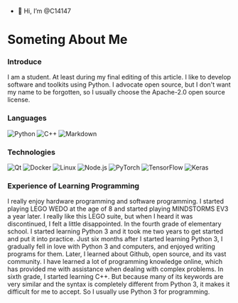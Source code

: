 - 👋 Hi, I’m @C14147
# Someting About Me
### Introduce
I am a student. At least during my final editing of this article. I like to develop software and toolkits using Python. I advocate open source, but I don't want my name to be forgotten, so I usually choose the Apache-2.0 open source license.
### Languages

![Python](https://img.shields.io/badge/-Python3-000?&logo=Python)
![C++](https://img.shields.io/badge/-C++-000?&logo=c%2b%2b&logoColor=00599C)
![Markdown](https://img.shields.io/badge/-Markdown-000?&logo=Markdown)

### Technologies

![Qt](https://img.shields.io/badge/-Qt5-000?&logo=Qt)
![Docker](https://img.shields.io/badge/-Docker-000?&logo=Docker)
![Linux](https://img.shields.io/badge/-Linux-000?&logo=Linux)
![Node.js](https://img.shields.io/badge/-Node.js-000?&logo=node.js)
![PyTorch](https://img.shields.io/badge/-PyTorch-000?&logo=PyTorch)
![TensorFlow](https://img.shields.io/badge/-TensorFlow-000?&logo=TensorFlow)
![Keras](https://img.shields.io/badge/-Keras-000?&logo=Keras&logoColor=ff0000)

### Experience of Learning Programming
I really enjoy hardware programming and software programming. I started playing LEGO WEDO at the age of 8 and started playing MINDSTORMS EV3 a year later. I really like this LEGO suite, but when I heard it was discontinued, I felt a little disappointed. In the fourth grade of elementary school. I started learning Python 3 and it took me two years to get started and put it into practice. Just six months after I started learning Python 3, I gradually fell in love with Python 3 and computers, and enjoyed writing programs for them. Later, I learned about Github, open source, and its vast community. I have learned a lot of programming knowledge online, which has provided me with assistance when dealing with complex problems. In sixth grade, I started learning C++. But because many of its keywords are very similar and the syntax is completely different from Python 3, it makes it difficult for me to accept. So I usually use Python 3 for programming.

<!---
C14147/C14147 is a ✨ special ✨ repository because its `README.md` (this file) appears on your GitHub profile.
You can click the Preview link to take a look at your changes.
--->
